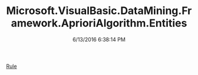 ﻿---
title: Microsoft.VisualBasic.DataMining.Framework.AprioriAlgorithm.Entities
date: 6/13/2016 6:38:14 PM
---

[Rule](T-Microsoft.VisualBasic.DataMining.Framework.AprioriAlgorithm.Entities.Rule.html)
